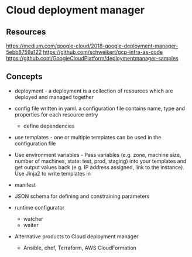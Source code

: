 # Cloud deployment manager

## Resources
https://medium.com/google-cloud/2018-google-deployment-manager-5ebb8759a122
https://github.com/schweikert/gcp-infra-as-code
https://github.com/GoogleCloudPlatform/deploymentmanager-samples

## Concepts
- deployment - a deployment is a collection of resources which are deployed and managed together
- config file written in yaml. a configuration file contains name, type and properties for each resource entry
  - define dependencies
- use templates - one or multiple templates can be used in the configuration file
- Use environment variables - Pass variables (e.g. zone, machine size, number of machines, state: test, prod, staging) into your templates and get output values back (e.g. IP address assigned, link to the instance). Use Jinja2 to write templates in 
- manifest
- JSON schema for defining and constraining parameters
- runtime configurator
  - watcher
  - waiter
  
- Alternative products to Cloud deployment manager
  - Ansible, chef, Terraform, AWS CloudFormation
